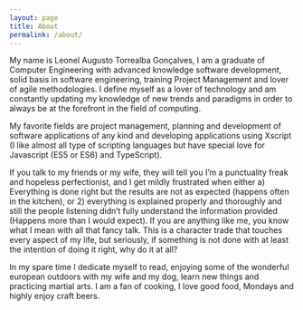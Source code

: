 ```yaml
---
layout: page
title: About
permalink: /about/
---
```


My name is Leonel Augusto Torrealba Gonçalves, I am a graduate of Computer Engineering with advanced knowledge software development, solid basis in software engineering, training Project Management and lover of agile methodologies. I define myself as a lover of technology and am constantly updating my knowledge of new trends and paradigms in order to always be at the forefront in the field of computing.

My favorite fields are project management, planning and development of software applications of any kind and developing applications using Xscript (I like almost all type of scripting languages but have special love for Javascript (ES5 or ES6) and TypeScript).

If you talk to my friends or my wife, they will tell you I’m a punctuality freak and hopeless perfectionist, and I get mildly frustrated when either a) Everything is done right but the results are not as expected (happens often in the kitchen), or 2) everything is explained properly and thoroughly and still the people listening didn’t fully understand the information provided (Happens more than I would expect). If you are anything like me, you know what I mean with all that fancy talk. This is a character trade that touches every aspect of my life, but seriously, if something is not done with at least the intention of doing it right, why do it at all?

In my spare time I dedicate myself to read, enjoying some of the wonderful european outdoors with my wife and my dog, learn new things and practicing martial arts. I am a fan of cooking, I love good food, Mondays and highly enjoy craft beers.
